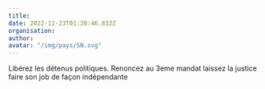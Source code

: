 ```yaml
---
title: 
date: 2022-12-23T01:28:46.832Z
organisation: 
author: 
avatar: "/img/pays/SN.svg"
---
```


Libérez les détenus politiques.  Renoncez au 3eme mandat laissez la justice faire son job de façon indépendante 